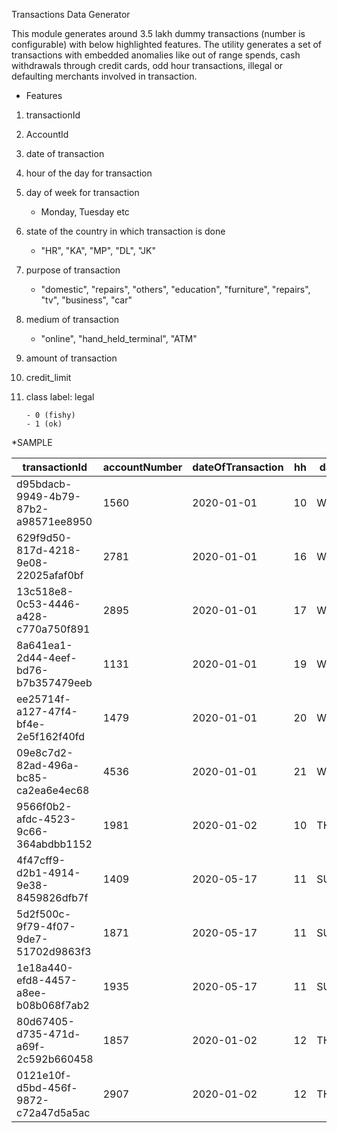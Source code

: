 Transactions Data Generator

This module generates around 3.5 lakh dummy transactions (number is configurable) with below highlighted features.
The utility generates a set of transactions with embedded anomalies like out of range spends, cash withdrawals through credit cards, odd hour transactions, illegal or defaulting merchants involved in transaction.

* Features

1. transactionId

2. AccountId
	
3. date of transaction

4. hour of the day for transaction

5. day of week for transaction

	- Monday, Tuesday etc

6. state of the country in which transaction is done

	- "HR", "KA", "MP", "DL", "JK"

7. purpose of transaction

	- "domestic", "repairs", "others", "education", "furniture", "repairs", "tv", "business", "car"

8. medium of transaction

	- "online", "hand_held_terminal", "ATM"

9. amount of transaction

10. credit_limit

11. class label: legal

		- 0 (fishy)
		- 1 (ok)

*SAMPLE

| transactionId                        | accountNumber | dateOfTransaction | hh | dayOfWeek | state | purpose    | medium             | amount | credit_limit | legal |
|--------------------------------------|---------------|-------------------|----|-----------|-------|------------|--------------------|--------|--------------|-------|
| d95bdacb-9949-4b79-87b2-a98571ee8950 | 1560          | 2020-01-01        | 10 | WEDNESDAY | MP    | others     | online             | 3087   | 30000        | 1     |
| 629f9d50-817d-4218-9e08-22025afaf0bf | 2781          | 2020-01-01        | 16 | WEDNESDAY | DL    | education  | online             | 29141  | 80000        | 1     |
| 13c518e8-0c53-4446-a428-c770a750f891 | 2895          | 2020-01-01        | 17 | WEDNESDAY | KA    | furniture  | online             | 28573  | 80000        | 1     |
| 8a641ea1-2d44-4eef-bd76-b7b357479eeb | 1131          | 2020-01-01        | 19 | WEDNESDAY | JK    | repairs    | online             | 273    | 30000        | 1     |
| ee25714f-a127-47f4-bf4e-2e5f162f40fd | 1479          | 2020-01-01        | 20 | WEDNESDAY | DL    | domestic   | online             | 2578   | 30000        | 1     |
| 09e8c7d2-82ad-496a-bc85-ca2ea6e4ec68 | 4536          | 2020-01-01        | 21 | WEDNESDAY | KA    | business   | online             | 193215 | 500000       | 1     |
| 9566f0b2-afdc-4523-9c66-364abdbb1152 | 1981          | 2020-01-02        | 10 | THURSDAY  | DL    | domestic   | hand_held_terminal | 3840   | 30000        | 1     |
| 4f47cff9-d2b1-4914-9e38-8459826dfb7f | 1409          | 2020-05-17        | 11 | SUNDAY    | MP    | withdrawal | ATM                | 500    | 30000        | 0     |
| 5d2f500c-9f79-4f07-9de7-51702d9863f3 | 1871          | 2020-05-17        | 11 | SUNDAY    | HR    | repairs    | hand_held_terminal | 28629  | 30000        | 0     |
| 1e18a440-efd8-4457-a8ee-b08b068f7ab2 | 1935          | 2020-05-17        | 11 | SUNDAY    | JK    | others     | hand_held_terminal | 25618  | 30000        | 0     |
| 80d67405-d735-471d-a69f-2c592b660458 | 1857          | 2020-01-02        | 12 | THURSDAY  | MP    | domestic   | hand_held_terminal | 4727   | 30000        | 1     |
| 0121e10f-d5bd-456f-9872-c72a47d5a5ac | 2907          | 2020-01-02        | 12 | THURSDAY  | DL    | furniture  | hand_held_terminal | 18167  | 80000        | 1     |
